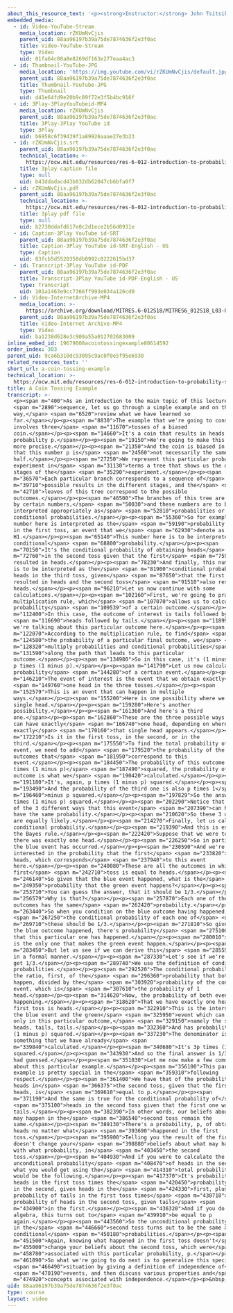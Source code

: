 ```yaml
---
about_this_resource_text: '<p><strong>Instructor:</strong> John Tsitsiklis</p>'
embedded_media:
  - id: Video-YouTube-Stream
    media_location: rZKUmNvCjis
    parent_uid: 88aa96197b39a75de7874636f2e3f0ac
    title: Video-YouTube-Stream
    type: Video
    uid: 01fa64c08a8e8269df163e277eaa4ac3
  - id: Thumbnail-YouTube-JPG
    media_location: 'https://img.youtube.com/vi/rZKUmNvCjis/default.jpg'
    parent_uid: 88aa96197b39a75de7874636f2e3f0ac
    title: Thumbnail-YouTube-JPG
    type: Thumbnail
    uid: d41e64fd9e20b9c89f72e3f5b4bc916f
  - id: 3Play-3PlayYouTubeid-MP4
    media_location: rZKUmNvCjis
    parent_uid: 88aa96197b39a75de7874636f2e3f0ac
    title: 3Play-3Play YouTube id
    type: 3Play
    uid: b6958c6f39439f1a89926aaae27e3b23
  - id: rZKUmNvCjis.srt
    parent_uid: 88aa96197b39a75de7874636f2e3f0ac
    technical_location: >-
      https://ocw.mit.edu/resources/res-6-012-introduction-to-probability-spring-2018/part-i-the-fundamentals/a-coin-tossing-example/rZKUmNvCjis.srt
    title: 3play caption file
    type: null
    uid: b43ddadacd43b032db62047cb6bfa0f7
  - id: rZKUmNvCjis.pdf
    parent_uid: 88aa96197b39a75de7874636f2e3f0ac
    technical_location: >-
      https://ocw.mit.edu/resources/res-6-012-introduction-to-probability-spring-2018/part-i-the-fundamentals/a-coin-tossing-example/rZKUmNvCjis.pdf
    title: 3play pdf file
    type: null
    uid: b2730ddafd617e0c2d1ece2b56d0931e
  - id: Caption-3Play YouTube id-SRT
    parent_uid: 88aa96197b39a75de7874636f2e3f0ac
    title: Caption-3Play YouTube id-SRT-English - US
    type: Caption
    uid: 83fcb5d5520358db8992c8222615bd37
  - id: Transcript-3Play YouTube id-PDF
    parent_uid: 88aa96197b39a75de7874636f2e3f0ac
    title: Transcript-3Play YouTube id-PDF-English - US
    type: Transcript
    uid: 101a1463e9cc7366ff993e034a126cd0
  - id: Video-InternetArchive-MP4
    media_location: >-
      https://archive.org/download/MITRES.6-012S18/MITRES6_012S18_L03-02_300k.mp4
    parent_uid: 88aa96197b39a75de7874636f2e3f0ac
    title: Video-Internet Archive-MP4
    type: Video
    uid: ba1238d628e3c909a55a012702683009
inline_embed_id: 19679008acointossingexample80614592
order_index: 303
parent_uid: 9ca6b310dc93095c9ac0f0e5f95e6930
related_resources_text: ''
short_url: a-coin-tossing-example
technical_location: >-
  https://ocw.mit.edu/resources/res-6-012-introduction-to-probability-spring-2018/part-i-the-fundamentals/a-coin-tossing-example
title: A Coin Tossing Example
transcript: >-
  <p><span m="400">As an introduction to the main topic of this lecture</span>
  <span m="2890">sequence, let us go through a simple example and on the
  way,</span> <span m="6520">review what we have learned so
  far.</span></p><p><span m="8830">The example that we're going to consider
  involves three</span> <span m="11670">tosses of a biased
  coin.</span></p><p><span m="14660">It's a coin that results in heads with
  probability p.</span></p><p><span m="19150">We're going to make this a little
  more precise.</span></p><p><span m="21350">And the coin is biased in the sense
  that this number p is</span> <span m="24560">not necessarily the same as one
  half.</span></p><p><span m="27250">We represent this particular probabilistic
  experiment in</span> <span m="31130">terms a tree that shows us the different
  stages of the</span> <span m="35290">experiment.</span></p><p><span
  m="36570">Each particular branch corresponds to a sequence of</span> <span
  m="39710">possible results in the different stages, and the</span> <span
  m="42710">leaves of this tree correspond to the possible
  outcomes.</span></p><p><span m="46500">The branches of this tree are annotated
  by certain numbers,</span> <span m="50030">and these numbers are to be
  interpreted appropriately as</span> <span m="52810">probabilities or
  conditional probabilities.</span></p><p><span m="55360">So for example, this
  number here is interpreted as the</span> <span m="59190">probability of heads
  in the first toss, an event that we</span> <span m="62930">denote as
  H1.</span></p><p><span m="65140">This number here is to be interpreted as a
  conditional</span> <span m="68800">probability.</span></p><p><span
  m="70150">It's the conditional probability of obtaining heads</span> <span
  m="72760">in the second toss given that the first</span> <span m="75900">toss
  resulted in heads.</span></p><p><span m="78230">And finally, this number here
  is to be interpreted as the</span> <span m="81900">conditional probability of
  heads in the third toss, given</span> <span m="87650">that the first toss
  resulted in heads and the second toss</span> <span m="91510">also resulted in
  heads.</span></p><p><span m="96210">Let us now continue with some
  calculations.</span></p><p><span m="102160">First, we're going to practice the
  multiplication rule, which</span> <span m="107070">allows us to calculate the
  probability</span> <span m="109539">of a certain outcome.</span></p><p><span
  m="112400">In this case, the outcome of interest is tails followed by</span>
  <span m="116690">heads followed by tails.</span></p><p><span m="118990">So
  we're talking about this particular outcome here.</span></p><p><span
  m="122070">According to the multiplication rule, to find</span> <span
  m="124580">the probability of a particular final outcome, we</span> <span
  m="128320">multiply probabilities and conditional probabilities</span> <span
  m="131590">along the path that leads to this particular
  outcome.</span></p><p><span m="134980">So in this case, it's (1 minus p) times
  p times (1 minus p).</span></p><p><span m="141790">Let us now calculate the
  probability</span> <span m="144280">of a certain event.</span></p><p><span
  m="146210">The event of interest is the event that we obtain exactly</span>
  <span m="149760">one head in the three tosses.</span></p><p><span
  m="152579">This is an event that can happen in multiple
  ways.</span></p><p><span m="155200">Here is one possibility where we have a
  single head.</span></p><p><span m="159280">Here's another
  possibility.</span></p><p><span m="161360">And here's a third
  one.</span></p><p><span m="162860">These are the three possible ways that we
  can have exactly</span> <span m="166740">one head, depending on where
  exactly</span> <span m="170160">that single head appears.</span></p><p><span
  m="172210">Is it in the first toss, in the second, or in the
  third.</span></p><p><span m="175550">To find the total probability of this
  event, we need to add</span> <span m="179520">the probability of the different
  outcomes that</span> <span m="181950">correspond to this
  event.</span></p><p><span m="184450">The probability of this outcome is p
  times (1 minus p)</span> <span m="187490">squared, the probability of this
  outcome is what we</span> <span m="190420">calculated.</span></p><p><span
  m="191180">It's, again, p times (1 minus p) squared.</span></p><p><span
  m="193490">And the probability of the third one is also p times 1</span> <span
  m="196460">minus p squared.</span></p><p><span m="197829">So the answer is 3p
  times (1 minus p) squared.</span></p><p><span m="202290">Notice that each one
  of the 3 different ways that this event</span> <span m="207390">can happen
  have the same probability.</span></p><p><span m="210620">So these 3 outcomes
  are equally likely.</span></p><p><span m="214270">Finally, let us calculate a
  conditional probability.</span></p><p><span m="219390">And this is essentially
  the Bayes rule.</span></p><p><span m="222420">Suppose that we were told that
  there was exactly one head.</span></p><p><span m="226250">So in particular,
  the blue event has occurred.</span></p><p><span m="230590">And we're
  interested in the probability that the first</span> <span m="233820">toss is
  heads, which corresponds</span> <span m="237940">to this event
  here.</span></p><p><span m="240080">These are all the outcomes in which the
  first</span> <span m="242710">toss is equal to heads.</span></p><p><span
  m="246140">So given that the blue event happened, what is the</span> <span
  m="249350">probability that the green event happens?</span></p><p><span
  m="253710">You can guess the answer, that it should be 1/3.</span></p><p><span
  m="256579">Why is that?</span></p><p><span m="257870">Each one of these blue
  outcomes has the same</span> <span m="262420">probability.</span></p><p><span
  m="263440">So when you condition on the blue outcome having happened,</span>
  <span m="267250">the conditional probability of each one of</span> <span
  m="269710">these should be 1/3.</span></p><p><span m="271810">So given that
  the blue outcome happened, there's probability</span> <span m="275100">1/3
  that this particular one has happened.</span></p><p><span m="280010">And this
  is the only one that makes the green event happen.</span></p><p><span
  m="283450">But let us see if we can derive this</span> <span m="285550">answer
  in a formal manner.</span></p><p><span m="287330">Let's see if we're going to
  get 1/3.</span></p><p><span m="289740">We use the definition of conditional
  probabilities.</span></p><p><span m="292520">The conditional probability is
  the ratio, first, of the</span> <span m="296360">probability that both events
  happen, divided by the</span> <span m="303920">probability of the conditioning
  event, which is</span> <span m="307610">the probability of 1
  head.</span></p><p><span m="314620">Now, the probability of both events
  happening.</span></p><p><span m="318620">That we have exactly one head and the
  first toss is heads.</span></p><p><span m="322910">This is the intersection of
  the blue event and the green</span> <span m="325950">event which can happen
  only in this particular outcome,</span> <span m="329150">namely the sequence
  heads, tails, tails.</span></p><p><span m="332360">And has probability p times
  (1 minus p) squared.</span></p><p><span m="337230">The denominator is
  something that we have already</span> <span
  m="339840">calculated.</span></p><p><span m="340680">It's 3p times (1 minus p)
  squared.</span></p><p><span m="343930">And so the final answer is 1/3 as we
  had guessed.</span></p><p><span m="351030">Let me now make a few comments
  about this particular example.</span></p><p><span m="356100">This particular
  example is pretty special in the</span> <span m="359310">following
  respect.</span></p><p><span m="361400">We have that of the probability of H2,
  heads in</span> <span m="366375">the second toss, given that the first one was
  heads, is</span> <span m="369610">equal to p.</span></p><p><span
  m="371190">And the same is true for the conditional probability of</span>
  <span m="375100">heads in the second toss given that the first one was
  tails.</span></p><p><span m="382390">In other words, our beliefs about what
  may happen in the</span> <span m="386540">second toss remain the
  same.</span></p><p><span m="389130">There's a probability, p, of obtaining
  heads no matter what</span> <span m="393690">happened in the first
  toss.</span></p><p><span m="395900">Telling you the result of the first toss
  doesn't change your</span> <span m="398880">beliefs about what may happen, and
  with what probability, in</span> <span m="403450">the second
  toss.</span></p><p><span m="404930">And if you were to calculate the
  unconditional probability</span> <span m="408470">of heads in the second toss,
  what you would get using the</span> <span m="414310">total probability theorem
  would be the following.</span></p><p><span m="417370">It's probability of
  heads in the first toss times the</span> <span m="420450">probability of heads
  in the second, given heads in the</span> <span m="424330">first, plus the
  probability of tails in the first toss times</span> <span m="430710">the
  probability of heads in the second toss, given tails</span> <span
  m="434900">in the first.</span></p><p><span m="436320">And if you do the
  algebra, this turns out to</span> <span m="439910">be equal to p
  again.</span></p><p><span m="443560">So the unconditional probability of heads
  in the</span> <span m="446660">second toss turns out to be the same as the
  conditional</span> <span m="450180">probabilities.</span></p><p><span
  m="451500">Again, knowing what happened in the first toss doesn't</span> <span
  m="455000">change your beliefs about the second toss, which were</span> <span
  m="458780">associated with this particular probability, p.</span></p><p><span
  m="461890">So what we're going to do next is to generalize this special</span>
  <span m="466490">situation by giving a definition of independence of</span>
  <span m="470190">events, and then discuss various properties and</span> <span
  m="474920">concepts associated with independence.</span></p><p>&nbsp;</p>
uid: 88aa96197b39a75de7874636f2e3f0ac
type: course
layout: video
---
```

